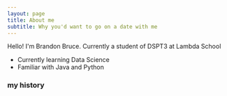```yaml
---
layout: page
title: About me
subtitle: Why you'd want to go on a date with me
---
```


Hello! I'm Brandon Bruce. Currently a student of DSPT3 at Lambda School

- Currently learning Data Science
- Familiar with Java and Python



### my history

